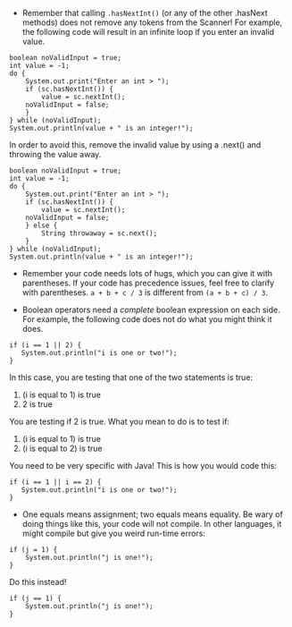 * Remember that calling `.hasNextInt()` (or any of the other .hasNext methods) does not remove any tokens from the Scanner!  For example, the following code will result in an infinite loop if you enter an invalid value.
```
boolean noValidInput = true;
int value = -1;
do {
    System.out.print("Enter an int > ");
    if (sc.hasNextInt()) {
        value = sc.nextInt();
	noValidInput = false;
    }
} while (noValidInput);
System.out.println(value + " is an integer!");
```
In order to avoid this, remove the invalid value by using a .next() and throwing the value away.
```
boolean noValidInput = true;
int value = -1;
do {
    System.out.print("Enter an int > ");
    if (sc.hasNextInt()) {
        value = sc.nextInt();
	noValidInput = false;
    } else {
        String throwaway = sc.next();
    }
} while (noValidInput);
System.out.println(value + " is an integer!");
```

* Remember your code needs lots of hugs, which you can give it with parentheses.  If your code has precedence issues, feel free to clarify with parentheses.  `a + b + c / 3` is different from `(a + b + c) / 3`.

* Boolean operators need a _complete_ boolean expression on each side.  For example, the following code does not do what you might think it does.

```
if (i == 1 || 2) {
   System.out.println("i is one or two!");
}
```

In this case, you are testing that one of the two statements is true:

1. (i is equal to 1) is true
2. 2 is true

You are testing if 2 is true.  What you mean to do is to test if:

1. (i is equal to 1) is true
2. (i is equal to 2) is true

You need to be very specific with Java!  This is how you would code this:

```
if (i == 1 || i == 2) {
   System.out.println("i is one or two!");
}
```

* One equals means assignment; two equals means equality.  Be wary of doing things like this, your code will not compile.  In other languages, it might compile but give you weird run-time errors:

```
if (j = 1) {
    System.out.println("j is one!");
}
```

Do this instead!

```
if (j == 1) {
    System.out.println("j is one!");
}
```



